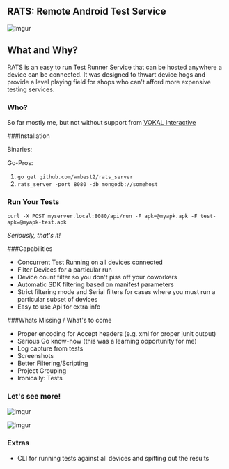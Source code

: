 RATS: Remote Android Test Service
-----

![Imgur](http://i.imgur.com/s9Dl1ih.png)

What and Why?
----
RATS is an easy to run Test Runner Service that can be hosted anywhere a device can be connected.  It was designed to thwart device hogs and provide a level playing field for shops who can't afford more expensive testing services.

### Who?
So far mostly me, but not without support from [VOKAL Interactive](http://www.vokalinteractive.com)


###Installation

Binaries:

Go-Pros:

1. `go get github.com/wmbest2/rats_server`
2. `rats_server -port 8080 -db mongodb://somehost`

### Run Your Tests

  `curl -X POST myserver.local:8080/api/run -F apk=@myapk.apk -F test-apk=@myapk-test.apk`

  _Seriously, that's it!_

###Capabilities

* Concurrent Test Running on all devices connected
* Filter Devices for a particular run
 * Device count filter so you don't piss off your coworkers 
 * Automatic SDK filtering based on manifest parameters
 * Strict filtering mode and Serial filters for cases where you must run a particular subset of devices
* Easy to use Api for extra info

###Whats Missing / What's to come

* Proper encoding for Accept headers (e.g. xml for proper junit output)
* Serious Go know-how (this was a learning opportunity for me)
* Log capture from tests
* Screenshots
* Better Filtering/Scripting
* Project Grouping
* Ironically: Tests

### Let's see more!

![Imgur](http://i.imgur.com/zEnBWu9.png)

![Imgur](http://i.imgur.com/oZsFNNG.png)

### Extras

* CLI for running tests against all devices and spitting out the results

